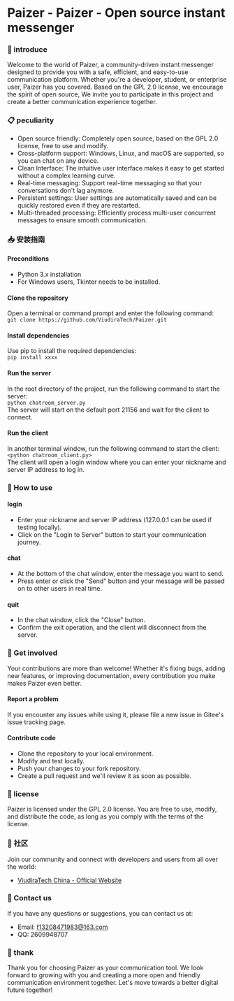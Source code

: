 # Paizer - Paizer - Open source instant messenger

### 🚀 introduce

Welcome to the world of Paizer, a community-driven instant messenger designed to provide you with a safe, efficient, and easy-to-use communication platform.
Whether you're a developer, student, or enterprise user, Paizer has you covered. Based on the GPL 2.0 license, we encourage the spirit of open source,
We invite you to participate in this project and create a better communication experience together.

### 📋 peculiarity

* Open source friendly: Completely open source, based on the GPL 2.0 license, free to use and modify.  
* Cross-platform support: Windows, Linux, and macOS are supported, so you can chat on any device.  
* Clean Interface: The intuitive user interface makes it easy to get started without a complex learning curve.  
* Real-time messaging: Support real-time messaging so that your conversations don't lag anymore.  
* Persistent settings: User settings are automatically saved and can be quickly restored even if they are restarted.  
* Multi-threaded processing: Efficiently process multi-user concurrent messages to ensure smooth communication.

### 📥 安装指南

#### Preconditions

* Python 3.x installation  
* For Windows users, Tkinter needs to be installed.

#### Clone the repository

Open a terminal or command prompt and enter the following command:  
`git clone https://github.com/ViudiraTech/Paizer.git` 

#### Install dependencies

Use pip to install the required dependencies:  
`pip install xxxx` 

#### Run the server

In the root directory of the project, run the following command to start the server:  
`python chatroom_server.py`   
The server will start on the default port 21156 and wait for the client to connect.

#### Run the client

In another terminal window, run the following command to start the client:  
`<python chatroom_client.py>`  
The client will open a login window where you can enter your nickname and server IP address to log in.

### 🔧 How to use

#### login

* Enter your nickname and server IP address (127.0.0.1 can be used if testing locally).  
* Click on the "Login to Server" button to start your communication journey.

#### chat

* At the bottom of the chat window, enter the message you want to send.  
* Press enter or click the "Send" button and your message will be passed on to other users in real time.

#### quit

* In the chat window, click the "Close" button.  
* Confirm the exit operation, and the client will disconnect from the server.

### 🤝 Get involved

Your contributions are more than welcome! Whether it's fixing bugs, adding new features, or improving documentation, every contribution you make makes Paizer even better.

#### Report a problem

If you encounter any issues while using it, please file a new issue in Gitee's issue tracking page.

#### Contribute code

* Clone the repository to your local environment.  
* Modify and test locally.  
* Push your changes to your fork repository.  
* Create a pull request and we'll review it as soon as possible.

### 📜 license

Paizer is licensed under the GPL 2.0 license. You are free to use, modify, and distribute the code, as long as you comply with the terms of the license.

### 💬 社区

Join our community and connect with developers and users from all over the world:  
* [ViudiraTech China - Official Website](https://ViudiraTech.中国/)

### 📝 Contact us

If you have any questions or suggestions, you can contact us at:

*  Email: f13208471983@163.com  
*  QQ: 2609948707

### 🎉 thank

Thank you for choosing Paizer as your communication tool. We look forward to growing with you and creating a more open and friendly communication environment together.
Let's move towards a better digital future together!